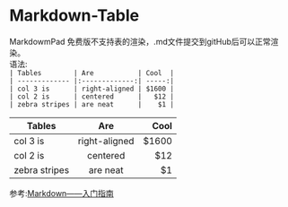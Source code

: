 # Markdown-Table

MarkdowmPad 免费版不支持表的渲染，.md文件提交到gitHub后可以正常渲染。  
语法:      
`| Tables        | Are           | Cool  |`    
`| ------------- |:-------------:| -----:|`    
`| col 3 is      | right-aligned | $1600 |`    
`| col 2 is      | centered      |   $12 |`    
`| zebra stripes | are neat      |    $1 |`    



| Tables        | Are           | Cool  |
| ------------- |:-------------:| -----:|
| col 3 is      | right-aligned | $1600 |
| col 2 is      | centered      |   $12 |
| zebra stripes | are neat      |    $1 |
  
参考:[Markdown——入门指南](http://www.jianshu.com/p/1e402922ee32/)


